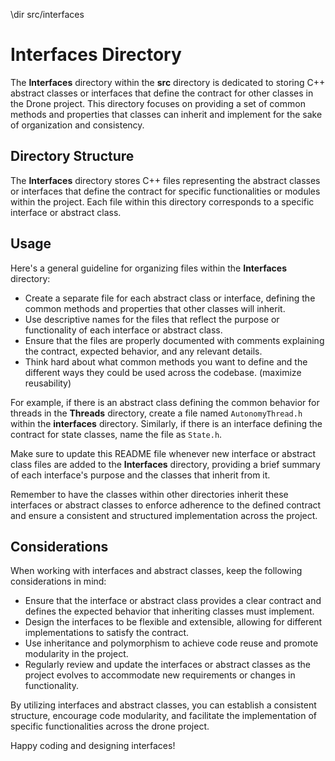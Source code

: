 \dir src/interfaces

# Interfaces Directory

The **Interfaces** directory within the **src** directory is dedicated to storing C++ abstract classes or interfaces that define the contract for other classes in the Drone project. This directory focuses on providing a set of common methods and properties that classes can inherit and implement for the sake of organization and consistency.

## Directory Structure

The **Interfaces** directory stores C++ files representing the abstract classes or interfaces that define the contract for specific functionalities or modules within the project. Each file within this directory corresponds to a specific interface or abstract class.

## Usage

Here's a general guideline for organizing files within the **Interfaces** directory:

- Create a separate file for each abstract class or interface, defining the common methods and properties that other classes will inherit.
- Use descriptive names for the files that reflect the purpose or functionality of each interface or abstract class.
- Ensure that the files are properly documented with comments explaining the contract, expected behavior, and any relevant details.
- Think hard about what common methods you want to define and the different ways they could be used across the codebase. (maximize reusability)

For example, if there is an abstract class defining the common behavior for threads in the **Threads** directory, create a file named `AutonomyThread.h` within the **interfaces** directory. Similarly, if there is an interface defining the contract for state classes, name the file as `State.h`.

Make sure to update this README file whenever new interface or abstract class files are added to the **Interfaces** directory, providing a brief summary of each interface's purpose and the classes that inherit from it.

Remember to have the classes within other directories inherit these interfaces or abstract classes to enforce adherence to the defined contract and ensure a consistent and structured implementation across the project.

## Considerations

When working with interfaces and abstract classes, keep the following considerations in mind:

- Ensure that the interface or abstract class provides a clear contract and defines the expected behavior that inheriting classes must implement.
- Design the interfaces to be flexible and extensible, allowing for different implementations to satisfy the contract.
- Use inheritance and polymorphism to achieve code reuse and promote modularity in the project.
- Regularly review and update the interfaces or abstract classes as the project evolves to accommodate new requirements or changes in functionality.

By utilizing interfaces and abstract classes, you can establish a consistent structure, encourage code modularity, and facilitate the implementation of specific functionalities across the drone project.

Happy coding and designing interfaces!